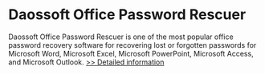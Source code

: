 # Daossoft Office Password Rescuer
Daossoft Office Password Rescuer is one of the most popular office password recovery software for recovering lost or forgotten passwords for Microsoft Word, Microsoft Excel, Microsoft PowerPoint, Microsoft Access, and Microsoft Outlook.
[>> Detailed information](https://secure.shareit.com/shareit/product.html?productid=300873363&affiliateid=200057808)
